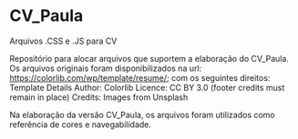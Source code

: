 # CV_Paula
Arquivos .CSS e .JS para CV

Repositório para alocar arquivos que suportem a elaboração do CV_Paula.
Os arquivos originais foram disponibilizados na url: https://colorlib.com/wp/template/resume/; com os seguintes direitos:
Template Details
Author: Colorlib
Licence: CC BY 3.0 (footer credits must remain in place)
Credits: Images from Unsplash

Na elaboração da versão CV_Paula, os arquivos foram utilizados como referência de cores e navegabilidade.
